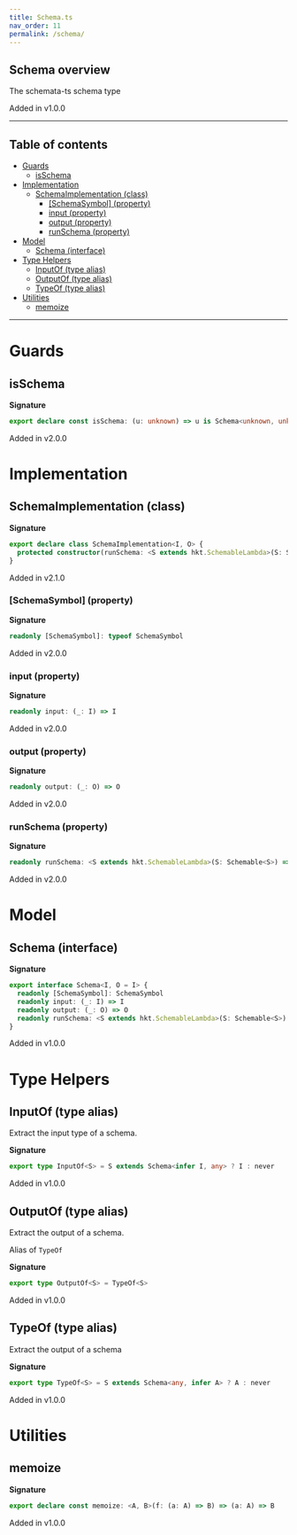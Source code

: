 ```yaml
---
title: Schema.ts
nav_order: 11
permalink: /schema/
---
```


## Schema overview

The schemata-ts schema type

Added in v1.0.0

---

<h2 class="text-delta">Table of contents</h2>

- [Guards](#guards)
  - [isSchema](#isschema)
- [Implementation](#implementation)
  - [SchemaImplementation (class)](#schemaimplementation-class)
    - [[SchemaSymbol] (property)](#schemasymbol-property)
    - [input (property)](#input-property)
    - [output (property)](#output-property)
    - [runSchema (property)](#runschema-property)
- [Model](#model)
  - [Schema (interface)](#schema-interface)
- [Type Helpers](#type-helpers)
  - [InputOf (type alias)](#inputof-type-alias)
  - [OutputOf (type alias)](#outputof-type-alias)
  - [TypeOf (type alias)](#typeof-type-alias)
- [Utilities](#utilities)
  - [memoize](#memoize)

---

# Guards

## isSchema

**Signature**

```ts
export declare const isSchema: (u: unknown) => u is Schema<unknown, unknown>
```

Added in v2.0.0

# Implementation

## SchemaImplementation (class)

**Signature**

```ts
export declare class SchemaImplementation<I, O> {
  protected constructor(runSchema: <S extends hkt.SchemableLambda>(S: Schemable<S>) => hkt.SchemableKind<S, I, O>)
}
```

Added in v2.1.0

### [SchemaSymbol] (property)

**Signature**

```ts
readonly [SchemaSymbol]: typeof SchemaSymbol
```

Added in v2.0.0

### input (property)

**Signature**

```ts
readonly input: (_: I) => I
```

Added in v2.0.0

### output (property)

**Signature**

```ts
readonly output: (_: O) => O
```

Added in v2.0.0

### runSchema (property)

**Signature**

```ts
readonly runSchema: <S extends hkt.SchemableLambda>(S: Schemable<S>) => hkt.SchemableKind<S, I, O>
```

Added in v2.0.0

# Model

## Schema (interface)

**Signature**

```ts
export interface Schema<I, O = I> {
  readonly [SchemaSymbol]: SchemaSymbol
  readonly input: (_: I) => I
  readonly output: (_: O) => O
  readonly runSchema: <S extends hkt.SchemableLambda>(S: Schemable<S>) => hkt.SchemableKind<S, I, O>
}
```

Added in v1.0.0

# Type Helpers

## InputOf (type alias)

Extract the input type of a schema.

**Signature**

```ts
export type InputOf<S> = S extends Schema<infer I, any> ? I : never
```

Added in v1.0.0

## OutputOf (type alias)

Extract the output of a schema.

Alias of `TypeOf`

**Signature**

```ts
export type OutputOf<S> = TypeOf<S>
```

Added in v1.0.0

## TypeOf (type alias)

Extract the output of a schema

**Signature**

```ts
export type TypeOf<S> = S extends Schema<any, infer A> ? A : never
```

Added in v1.0.0

# Utilities

## memoize

**Signature**

```ts
export declare const memoize: <A, B>(f: (a: A) => B) => (a: A) => B
```

Added in v1.0.0
